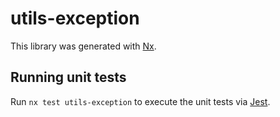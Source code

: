 # utils-exception

This library was generated with [Nx](https://nx.dev).

## Running unit tests

Run `nx test utils-exception` to execute the unit tests via [Jest](https://jestjs.io).
